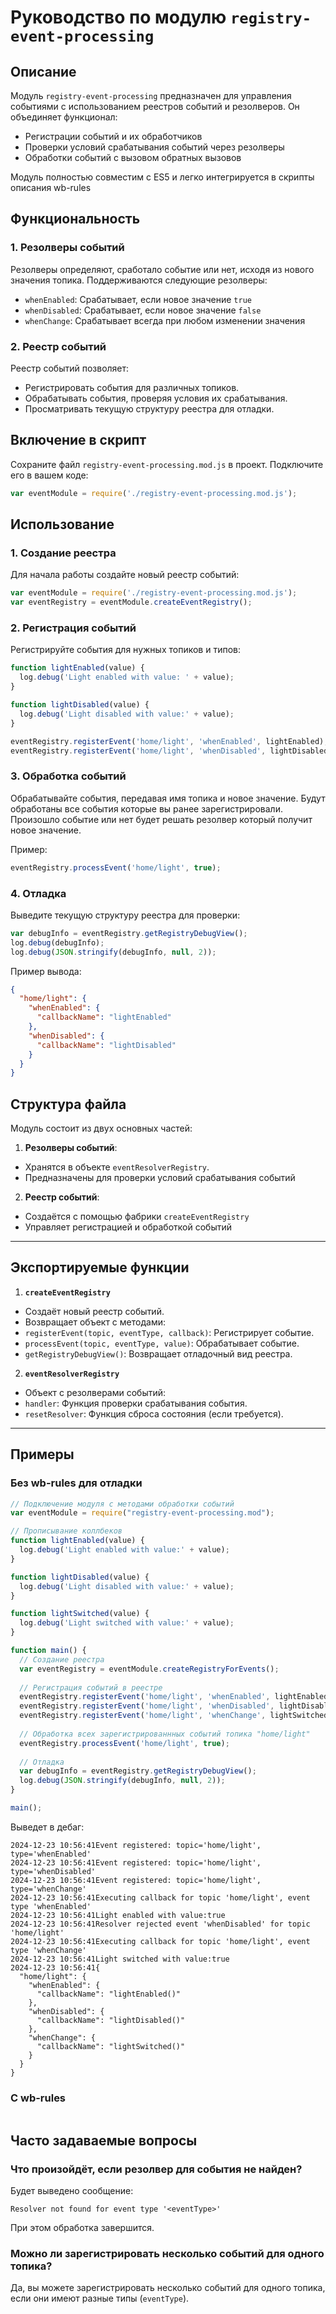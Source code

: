 
# Руководство по модулю `registry-event-processing`

## Описание

Модуль `registry-event-processing` предназначен для управления событиями с
использованием реестров событий и резолверов. Он объединяет функционал:
- Регистрации событий и их обработчиков
- Проверки условий срабатывания событий через резолверы
- Обработки событий с вызовом обратных вызовов

Модуль полностью совместим с ES5 и легко интегрируется в скрипты описания
wb-rules

## Функциональность

### 1. Резолверы событий

Резолверы определяют, сработало событие или нет, исходя из нового значения
топика. Поддерживаются следующие резолверы:
- `whenEnabled`: Срабатывает, если новое значение `true`
- `whenDisabled`: Срабатывает, если новое значение `false`
- `whenChange`: Срабатывает всегда при любом изменении значения

### 2. Реестр событий

Реестр событий позволяет:
- Регистрировать события для различных топиков.
- Обрабатывать события, проверяя условия их срабатывания.
- Просматривать текущую структуру реестра для отладки.

## Включение в скрипт

Сохраните файл `registry-event-processing.mod.js` в проект. Подключите его в
вашем коде:

```javascript
var eventModule = require('./registry-event-processing.mod.js');
```


## Использование

### 1. Создание реестра

Для начала работы создайте новый реестр событий:

```javascript
var eventModule = require('./registry-event-processing.mod.js');
var eventRegistry = eventModule.createEventRegistry();
```


### 2. Регистрация событий

Регистрируйте события для нужных топиков и типов:

```javascript
function lightEnabled(value) {
  log.debug('Light enabled with value: ' + value);
}

function lightDisabled(value) {
  log.debug('Light disabled with value:' + value);
}

eventRegistry.registerEvent('home/light', 'whenEnabled', lightEnabled);
eventRegistry.registerEvent('home/light', 'whenDisabled', lightDisabled);
```

### 3. Обработка событий

Обрабатывайте события, передавая имя топика и новое значение.
Будут обработаны все события которые вы ранее зарегистрировали.
Произошло событие или нет будет решать резолвер который получит новое
значение.

Пример:
```javascript
eventRegistry.processEvent('home/light', true);
```


### 4. Отладка

Выведите текущую структуру реестра для проверки:

```javascript
var debugInfo = eventRegistry.getRegistryDebugView();
log.debug(debugInfo);
log.debug(JSON.stringify(debugInfo, null, 2));
```

Пример вывода:

```json
{
  "home/light": {
    "whenEnabled": {
      "callbackName": "lightEnabled"
    },
    "whenDisabled": {
      "callbackName": "lightDisabled"
    }
  }
}
```

## Структура файла

Модуль состоит из двух основных частей:

1. **Резолверы событий**:
- Хранятся в объекте `eventResolverRegistry`.
- Предназначены для проверки условий срабатывания событий

2. **Реестр событий**:
- Создаётся с помощью фабрики `createEventRegistry`
- Управляет регистрацией и обработкой событий

---

## Экспортируемые функции

1. **`createEventRegistry`**
- Создаёт новый реестр событий.
- Возвращает объект с методами:
- `registerEvent(topic, eventType, callback)`: Регистрирует событие.
- `processEvent(topic, eventType, value)`: Обрабатывает событие.
- `getRegistryDebugView()`: Возвращает отладочный вид реестра.

2. **`eventResolverRegistry`**
- Объект с резолверами событий:
- `handler`: Функция проверки срабатывания события.
- `resetResolver`: Функция сброса состояния (если требуется).

---

## Примеры

### Без wb-rules для отладки

```javascript
// Подключение модуля с методами обработки событий
var eventModule = require("registry-event-processing.mod");

// Прописывание коллбеков
function lightEnabled(value) {
  log.debug('Light enabled with value:' + value);
}

function lightDisabled(value) {
  log.debug('Light disabled with value:' + value);
}

function lightSwitched(value) {
  log.debug('Light switched with value:' + value);
}

function main() {
  // Создание реестра
  var eventRegistry = eventModule.createRegistryForEvents();
  
  // Регистрация событий в реестре
  eventRegistry.registerEvent('home/light', 'whenEnabled', lightEnabled);
  eventRegistry.registerEvent('home/light', 'whenDisabled', lightDisabled);
  eventRegistry.registerEvent('home/light', 'whenChange', lightSwitched);
  
  // Обработка всех зарегистрированнных событий топика "home/light"
  eventRegistry.processEvent('home/light', true);
  
  // Отладка
  var debugInfo = eventRegistry.getRegistryDebugView();
  log.debug(JSON.stringify(debugInfo, null, 2));
}

main();
```

Выведет в дебаг:


```
2024-12-23 10:56:41Event registered: topic='home/light', type='whenEnabled'
2024-12-23 10:56:41Event registered: topic='home/light', type='whenDisabled'
2024-12-23 10:56:41Event registered: topic='home/light', type='whenChange'
2024-12-23 10:56:41Executing callback for topic 'home/light', event type 'whenEnabled'
2024-12-23 10:56:41Light enabled with value:true
2024-12-23 10:56:41Resolver rejected event 'whenDisabled' for topic 'home/light'
2024-12-23 10:56:41Executing callback for topic 'home/light', event type 'whenChange'
2024-12-23 10:56:41Light switched with value:true
2024-12-23 10:56:41{
  "home/light": {
    "whenEnabled": {
      "callbackName": "lightEnabled()"
    },
    "whenDisabled": {
      "callbackName": "lightDisabled()"
    },
    "whenChange": {
      "callbackName": "lightSwitched()"
    }
  }
}
```


### С wb-rules

```javascript
```

## Часто задаваемые вопросы

### Что произойдёт, если резолвер для события не найден?

Будет выведено сообщение:

```plaintext
Resolver not found for event type '<eventType>'
```

При этом обработка завершится.

### Можно ли зарегистрировать несколько событий для одного топика?

Да, вы можете зарегистрировать несколько событий для одного топика, если они
имеют разные типы (`eventType`).
